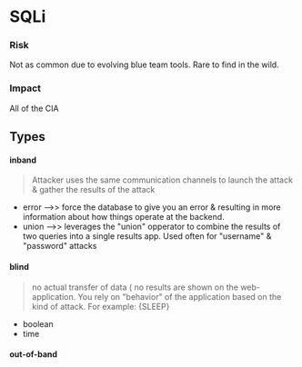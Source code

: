 # SQLi

### Risk
Not as common due to evolving blue team tools. Rare to find in the wild.

### Impact
All of the CIA 

## Types

#### inband
  > Attacker uses the same communication channels to launch the attack & gather the results of the attack
- error -->> force the database to give you an error & resulting in more information about how things operate at the backend.  
- union -->> leverages the "union" opperator to combine the results of two queries into a single results app. Used often for "username" & "password" attacks
  
      

#### blind
 > no actual transfer of data ( no results are shown on the web-application. You rely on "behavior" of the application based on the kind of attack. For example: {SLEEP}
  
  - boolean
  - time    


#### out-of-band

 
